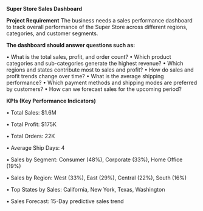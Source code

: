 **Super Store Sales Dashboard**

**Project Requirement**
The business needs a sales performance dashboard to track overall performance of the
Super Store across different regions, categories, and customer segments.

**The dashboard should answer questions such as:**

• What is the total sales, profit, and order count?
• Which product categories and sub-categories generate the highest revenue?
• Which regions and states contribute most to sales and profit?
• How do sales and profit trends change over time?
• What is the average shipping performance?
• Which payment methods and shipping modes are preferred by customers?
• How can we forecast sales for the upcoming period?

**KPIs (Key Performance Indicators)**

• Total Sales: $1.6M

• Total Profit: $175K

• Total Orders: 22K

• Average Ship Days: 4

• Sales by Segment: Consumer (48%), Corporate (33%), Home Office (19%)

• Sales by Region: West (33%), East (29%), Central (22%), South (16%)

• Top States by Sales: California, New York, Texas, Washington

• Sales Forecast: 15-Day predictive sales trend
